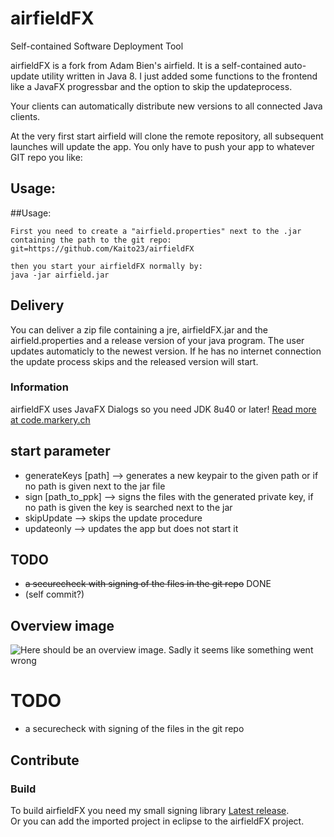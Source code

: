 # airfieldFX
Self-contained Software Deployment Tool

airfieldFX is a fork from Adam Bien's airfield.
It is a self-contained auto-update utility written in Java 8. 
I just added some functions to the frontend like a JavaFX progressbar and the
option to skip the updateprocess.

Your clients can automatically distribute new versions to all connected Java clients.

At the very first start airfield will clone the remote repository, all subsequent launches will update the app. You only have to push your app to whatever GIT repo you like:

## Usage:
##Usage:
```
First you need to create a "airfield.properties" next to the .jar containing the path to the git repo:
git=https://github.com/Kaito23/airfieldFX

then you start your airfieldFX normally by:
java -jar airfield.jar 
```

## Delivery
You can deliver a zip file containing a jre, airfieldFX.jar and the airfield.properties and a release version of your java program.
The user updates automaticly to the newest version. If he has no internet connection the update process skips and the released version will start.

### Information
airfieldFX uses JavaFX Dialogs so you need JDK 8u40 or later!
[Read more at code.markery.ch](http://code.makery.ch/blog/javafx-dialogs-official/ "code.makery.ch")

## start parameter
- generateKeys [path] --> generates a new keypair to the given path or if no path is given next to the jar file
- sign [path_to_ppk] --> signs the files with the generated private key, if no path is given the key is searched next to the jar
- skipUpdate --> skips the update procedure
- updateonly --> updates the app but does not start it

## TODO
- ~~a securecheck with signing of the files in the git repo~~ DONE
- (self commit?)

## Overview image
![Here should be an overview image. Sadly it seems like something went wrong](airfieldFX_User.png "Overview image")
# TODO
- a securecheck with signing of the files in the git repo

## Contribute
### Build
To build airfieldFX you need my small signing library
[Latest release](https://github.com/Kaito23/panda-signer/releases/latest "Here you find the latest release of the signing library").  
Or you can add the imported project in eclipse to the airfieldFX project.
